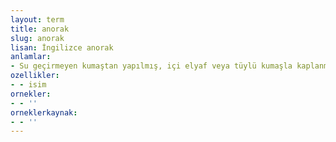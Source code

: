 ```yaml
---
layout: term
title: anorak
slug: anorak
lisan: İngilizce anorak
anlamlar:
- Su geçirmeyen kumaştan yapılmış, içi elyaf veya tüylü kumaşla kaplanmış, genellikle başlıklı, bir tür şişme spor ceket, mont veya yelek
ozellikler:
- - isim
ornekler:
- - ''
orneklerkaynak:
- - ''
---
```

